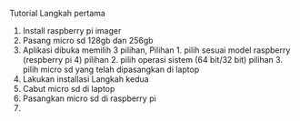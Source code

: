 Tutorial
Langkah pertama
1. Install raspberry pi imager
2. Pasang micro sd 128gb dan 256gb
3. Aplikasi dibuka memilih 3 pilihan, 
    Pilihan 1. pilih sesuai model raspberry (respberry pi 4)
    pilihan 2. pilih operasi sistem (64 bit/32 bit)
    pilihan 3. pilih micro sd yang telah dipasangkan di laptop
4. Lakukan installasi 
Langkah kedua
1. Cabut micro sd di laptop 
2. Pasangkan micro sd di raspberry pi
3. 